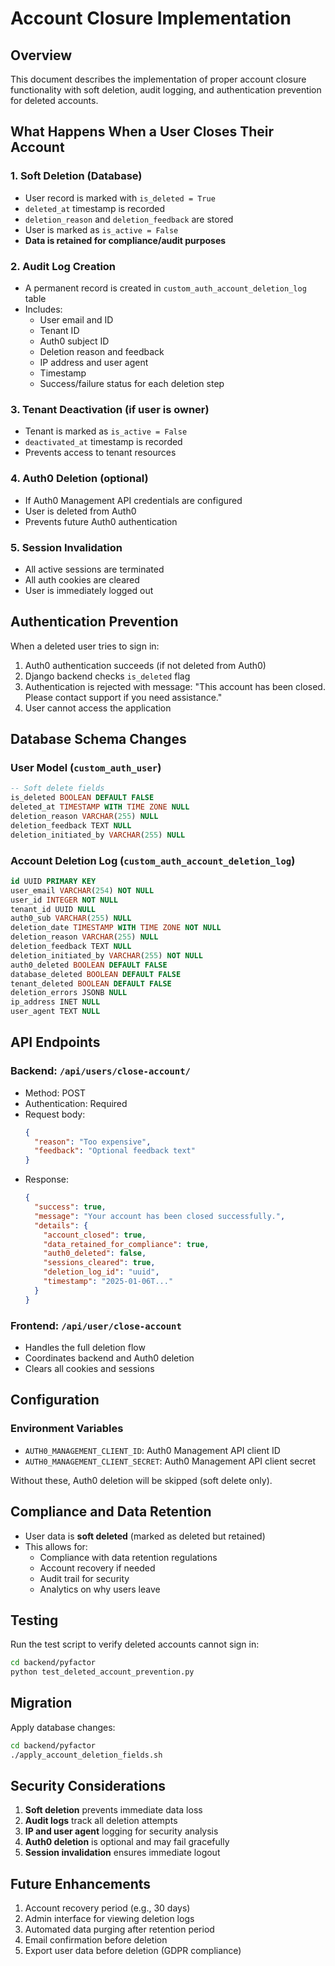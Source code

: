 # Account Closure Implementation

## Overview

This document describes the implementation of proper account closure functionality with soft deletion, audit logging, and authentication prevention for deleted accounts.

## What Happens When a User Closes Their Account

### 1. **Soft Deletion (Database)**
- User record is marked with `is_deleted = True`
- `deleted_at` timestamp is recorded
- `deletion_reason` and `deletion_feedback` are stored
- User is marked as `is_active = False`
- **Data is retained for compliance/audit purposes**

### 2. **Audit Log Creation**
- A permanent record is created in `custom_auth_account_deletion_log` table
- Includes:
  - User email and ID
  - Tenant ID
  - Auth0 subject ID
  - Deletion reason and feedback
  - IP address and user agent
  - Timestamp
  - Success/failure status for each deletion step

### 3. **Tenant Deactivation** (if user is owner)
- Tenant is marked as `is_active = False`
- `deactivated_at` timestamp is recorded
- Prevents access to tenant resources

### 4. **Auth0 Deletion** (optional)
- If Auth0 Management API credentials are configured
- User is deleted from Auth0
- Prevents future Auth0 authentication

### 5. **Session Invalidation**
- All active sessions are terminated
- All auth cookies are cleared
- User is immediately logged out

## Authentication Prevention

When a deleted user tries to sign in:

1. Auth0 authentication succeeds (if not deleted from Auth0)
2. Django backend checks `is_deleted` flag
3. Authentication is rejected with message: "This account has been closed. Please contact support if you need assistance."
4. User cannot access the application

## Database Schema Changes

### User Model (`custom_auth_user`)
```sql
-- Soft delete fields
is_deleted BOOLEAN DEFAULT FALSE
deleted_at TIMESTAMP WITH TIME ZONE NULL
deletion_reason VARCHAR(255) NULL
deletion_feedback TEXT NULL
deletion_initiated_by VARCHAR(255) NULL
```

### Account Deletion Log (`custom_auth_account_deletion_log`)
```sql
id UUID PRIMARY KEY
user_email VARCHAR(254) NOT NULL
user_id INTEGER NOT NULL
tenant_id UUID NULL
auth0_sub VARCHAR(255) NULL
deletion_date TIMESTAMP WITH TIME ZONE NOT NULL
deletion_reason VARCHAR(255) NULL
deletion_feedback TEXT NULL
deletion_initiated_by VARCHAR(255) NOT NULL
auth0_deleted BOOLEAN DEFAULT FALSE
database_deleted BOOLEAN DEFAULT FALSE
tenant_deleted BOOLEAN DEFAULT FALSE
deletion_errors JSONB NULL
ip_address INET NULL
user_agent TEXT NULL
```

## API Endpoints

### Backend: `/api/users/close-account/`
- Method: POST
- Authentication: Required
- Request body:
  ```json
  {
    "reason": "Too expensive",
    "feedback": "Optional feedback text"
  }
  ```
- Response:
  ```json
  {
    "success": true,
    "message": "Your account has been closed successfully.",
    "details": {
      "account_closed": true,
      "data_retained_for_compliance": true,
      "auth0_deleted": false,
      "sessions_cleared": true,
      "deletion_log_id": "uuid",
      "timestamp": "2025-01-06T..."
    }
  }
  ```

### Frontend: `/api/user/close-account`
- Handles the full deletion flow
- Coordinates backend and Auth0 deletion
- Clears all cookies and sessions

## Configuration

### Environment Variables
- `AUTH0_MANAGEMENT_CLIENT_ID`: Auth0 Management API client ID
- `AUTH0_MANAGEMENT_CLIENT_SECRET`: Auth0 Management API client secret

Without these, Auth0 deletion will be skipped (soft delete only).

## Compliance and Data Retention

- User data is **soft deleted** (marked as deleted but retained)
- This allows for:
  - Compliance with data retention regulations
  - Account recovery if needed
  - Audit trail for security
  - Analytics on why users leave

## Testing

Run the test script to verify deleted accounts cannot sign in:
```bash
cd backend/pyfactor
python test_deleted_account_prevention.py
```

## Migration

Apply database changes:
```bash
cd backend/pyfactor
./apply_account_deletion_fields.sh
```

## Security Considerations

1. **Soft deletion** prevents immediate data loss
2. **Audit logs** track all deletion attempts
3. **IP and user agent** logging for security analysis
4. **Auth0 deletion** is optional and may fail gracefully
5. **Session invalidation** ensures immediate logout

## Future Enhancements

1. Account recovery period (e.g., 30 days)
2. Admin interface for viewing deletion logs
3. Automated data purging after retention period
4. Email confirmation before deletion
5. Export user data before deletion (GDPR compliance)